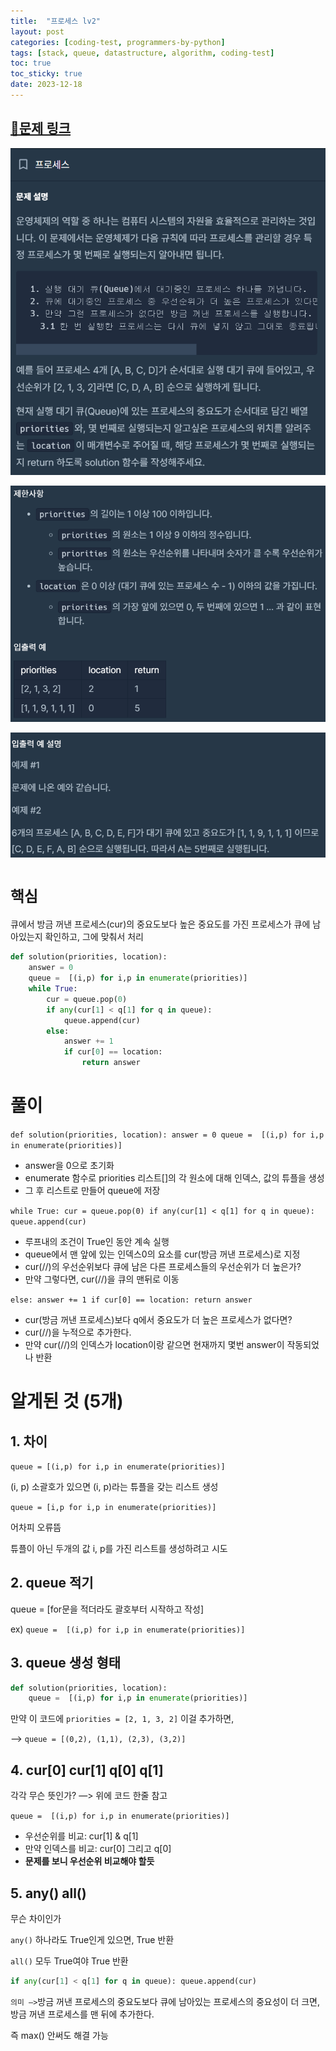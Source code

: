 ```yaml
---
title:  "프로세스 lv2"
layout: post
categories: [coding-test, programmers-by-python] 
tags: [stack, queue, datastructure, algorithm, coding-test]
toc: true
toc_sticky: true
date: 2023-12-18 
---
```


## [🌈문제 링크](https://school.programmers.co.kr/learn/courses/30/lessons/42587)

![Desktop View](/assets/img/programmers-py/2023-12-18-process/0.png)

![Desktop View](/assets/img/programmers-py/2023-12-18-process/1.png)

![Desktop View](/assets/img/programmers-py/2023-12-18-process/2.png)

# `핵심`

큐에서 방금 꺼낸 프로세스(cur)의 중요도보다 높은 중요도를 가진 프로세스가 큐에 남아있는지 확인하고, 그에 맞춰서 처리

```python
def solution(priorities, location):
    answer = 0
    queue =  [(i,p) for i,p in enumerate(priorities)]
    while True:
        cur = queue.pop(0)
        if any(cur[1] < q[1] for q in queue):
            queue.append(cur)
        else:
            answer += 1
            if cur[0] == location:
                return answer
```

# 풀이

`def solution(priorities, location):
    answer = 0
    queue =  [(i,p) for i,p in enumerate(priorities)]`

- answer을 0으로 초기화
- enumerate 함수로 priorities 리스트[]의 각 원소에 대해 인덱스, 값의 튜플을 생성
- 그 후 리스트로 만들어 queue에 저장

`while True:
        cur = queue.pop(0)
        if any(cur[1] < q[1] for q in queue):
            queue.append(cur)`

- 루프내의 조건이 True인 동안 계속 실행
- queue에서 맨 앞에 있는 인덱스0의 요소를 cur(방금 꺼낸 프로세스)로 지정
- cur(//)의 우선순위보다 큐에 남은 다른 프로세스들의 우선순위가 더 높은가?
- 만약 그렇다면, cur(//)을 큐의 맨뒤로 이동

`else:
      answer += 1
      if cur[0] == location:
         return answer`

- cur(방금 꺼낸 프로세스)보다 q에서 중요도가 더 높은 프로세스가 없다면?
- cur(//)을 누적으로 추가한다.
- 만약 cur(//)의 인덱스가 location이랑 같으면 현재까지 몇번 answer이 작동되었나 반환

# 알게된 것 (5개)

## **1. 차이**

`queue = [(i,p) for i,p in enumerate(priorities)]`

(i, p) 소괄호가 있으면 (i, p)라는 튜플을 갖는 리스트 생성

`queue = [i,p for i,p in enumerate(priorities)]`

어차피 오류뜸

튜플이 아닌 두개의 값 i, p를 가진 리스트를 생성하려고 시도

## 2. queue 적기

queue = [for문을 적더라도 괄호부터 시작하고 작성]

ex) `queue =  [(i,p) for i,p in enumerate(priorities)]`

## 3. queue 생성 형태

```python
def solution(priorities, location):
    queue =  [(i,p) for i,p in enumerate(priorities)]
```

만약 이 코드에 `priorities = [2, 1, 3, 2]` 이걸 추가하면,

—> `queue = [(0,2), (1,1), (2,3), (3,2)]`

## 4.  cur[0] cur[1] q[0] q[1]

각각 무슨 뜻인가? —> 위에 코드 한줄 참고

`queue =  [(i,p) for i,p in enumerate(priorities)]`

- 우선순위를 비교: cur[1] & q[1]
- 만약 인덱스를 비교: cur[0] 그리고 q[0]
- **문제를 보니 우선순위 비교해야 할듯**

## 5. any()    all()

무슨 차이인가

`any()` 하나라도 True인게 있으면, True 반환

`all()` 모두 True여야 True 반환

```python
if any(cur[1] < q[1] for q in queue): queue.append(cur)
```

`의미 —>`방금 꺼낸 프로세스의 중요도보다 큐에 남아있는 프로세스의 중요성이 더 크면, 방금 꺼낸 프로세스를 맨 뒤에 추가한다.

즉 max() 안써도 해결 가능